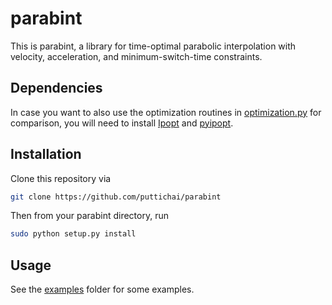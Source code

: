 # parabint
This is parabint, a library for time-optimal parabolic interpolation with velocity, acceleration, and minimum-switch-time constraints.

## Dependencies

In case you want to also use the optimization routines in [optimization.py](./parabint/optimization.py) for comparison, you will need to install [Ipopt](https://projects.coin-or.org/Ipopt) and [pyipopt](https://github.com/xuy/pyipopt).

## Installation
Clone this repository via
```bash
git clone https://github.com/puttichai/parabint
```
Then from your parabint directory, run
```bash
sudo python setup.py install
```

## Usage
See the [examples](/examples) folder for some examples.
